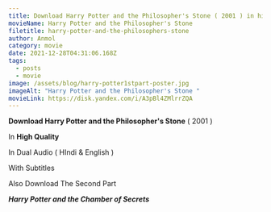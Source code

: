 ```yaml
---
title: Download Harry Potter and the Philosopher's Stone ( 2001 ) in high quality
movieName: Harry Potter and the Philosopher's Stone
filetitle: harry-potter-and-the-philosophers-stone
author: Anmol
category: movie
date: 2021-12-28T04:31:06.168Z
tags:
  - posts
  - movie
image: /assets/blog/harry-potter1stpart-poster.jpg
imageAlt: "Harry Potter and the Philosopher's Stone "
movieLink: https://disk.yandex.com/i/A3pBl4ZMlrrZQA
---
```

**Download Harry Potter and the Philosopher's Stone** ( 2001 ) 

In **High Quality**

In Dual Audio ( HIndi & English )

With Subtitles

Also Download The Second Part

***Harry Potter and the Chamber of Secrets***